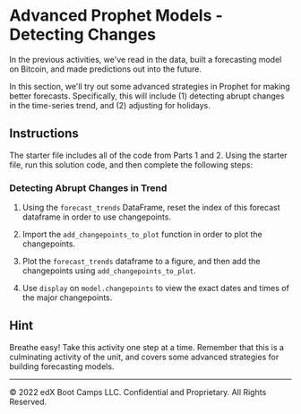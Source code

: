 # Advanced Prophet Models - Detecting Changes

In the previous activities, we've read in the data, built a forecasting model on Bitcoin, and made predictions out into the future.

In this section, we'll try out some advanced strategies in Prophet for making better forecasts. Specifically, this will include (1) detecting abrupt changes in the time-series trend, and (2) adjusting for holidays.

## Instructions

The starter file includes all of the code from Parts 1 and 2. Using the starter file, run this solution code, and then complete the following steps:

### Detecting Abrupt Changes in Trend

1. Using the `forecast_trends` DataFrame, reset the index of this forecast dataframe in order to use changepoints.

2. Import the `add_changepoints_to_plot` function in order to plot the changepoints.

3. Plot the `forecast_trends` dataframe to a figure, and then add the changepoints using `add_changepoints_to_plot`.

4. Use `display` on `model.changepoints` to view the exact dates and times of the major changepoints.

## Hint

Breathe easy! Take this activity one step at a time. Remember that this is a culminating activity of the unit, and covers some advanced strategies for building forecasting models.

---

© 2022 edX Boot Camps LLC. Confidential and Proprietary. All Rights Reserved.
